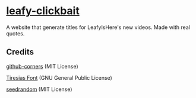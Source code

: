 # [leafy-clickbait](http://ChildishGiant.github.io/leafy-clickbait/)
A website that generate titles for LeafyIsHere's new videos. Made with real quotes.

Credits
--
[github-corners](https://github.com/tholman/github-corners) (MIT License)

[Tiresias Font](https://www.fontsquirrel.com/fonts/tiresias-infofont) (GNU General Public License)

[seedrandom](https://github.com/davidbau/seedrandom) (MIT License)
